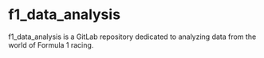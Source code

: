 # f1_data_analysis
f1_data_analysis is a GitLab repository dedicated to analyzing data from the world of Formula 1 racing. 
